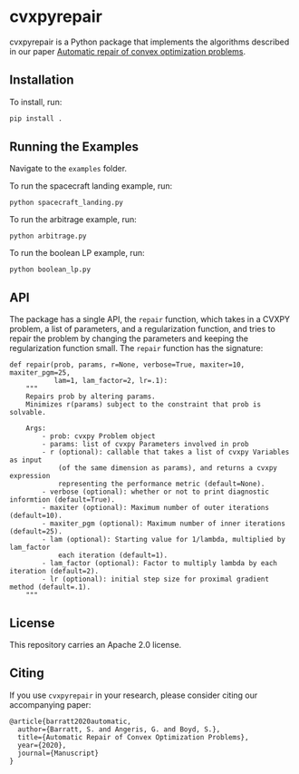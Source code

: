 # cvxpyrepair

cvxpyrepair is a Python package that implements the algorithms described in our paper [Automatic repair of convex optimization problems](https://web.stanford.edu/~sbarratt/auto_repair_cvx.pdf).

## Installation

To install, run:
```bash
pip install .
```

## Running the Examples

Navigate to the `examples` folder.

To run the spacecraft landing example, run:
```
python spacecraft_landing.py
```

To run the arbitrage example, run:
```
python arbitrage.py
```

To run the boolean LP example, run:
```
python boolean_lp.py
```

## API

The package has a single API, the `repair` function, which takes in a CVXPY
problem, a list of parameters, and a regularization function, and
tries to repair the problem by changing the parameters and keeping the
regularization function small.
The `repair` function has the signature:
```
def repair(prob, params, r=None, verbose=True, maxiter=10, maxiter_pgm=25,
           lam=1, lam_factor=2, lr=.1):
    """
    Repairs prob by altering params.
    Minimizes r(params) subject to the constraint that prob is solvable.

    Args:
        - prob: cvxpy Problem object
        - params: list of cvxpy Parameters involved in prob
        - r (optional): callable that takes a list of cvxpy Variables as input
            (of the same dimension as params), and returns a cvxpy expression
            representing the performance metric (default=None).
        - verbose (optional): whether or not to print diagnostic informtion (default=True).
        - maxiter (optional): Maximum number of outer iterations (default=10).
        - maxiter_pgm (optional): Maximum number of inner iterations (default=25).
        - lam (optional): Starting value for 1/lambda, multiplied by lam_factor
            each iteration (default=1).
        - lam_factor (optional): Factor to multiply lambda by each iteration (default=2). 
        - lr (optional): initial step size for proximal gradient method (default=.1).
    """
```

## License

This repository carries an Apache 2.0 license.

## Citing

If you use `cvxpyrepair` in your research, please consider citing our accompanying paper:
```
@article{barratt2020automatic,
  author={Barratt, S. and Angeris, G. and Boyd, S.},
  title={Automatic Repair of Convex Optimization Problems},
  year={2020},
  journal={Manuscript}
}
```